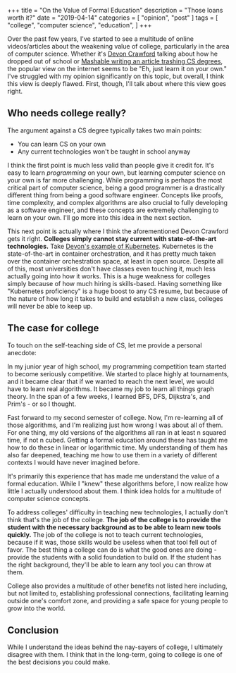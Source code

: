 +++
title = "On the Value of Formal Education"
description = "Those loans worth it?"
date = "2019-04-14"
categories = [ "opinion", "post" ]
tags = [
  "college",
  "computer science",
  "education",
]
+++

Over the past few years, I've started to see a multitude of online videos/articles about the weakening value of college, particularly in the area of computer science. Whether it's [Devon Crawford](https://www.youtube.com/channel/UCDrekHmOnkptxq3gUU0IyfA) talking about how he dropped out of school or [Mashable writing an article trashing CS degrees](https://mashable.com/2014/12/16/warning-college-may-be-a-waste-of-your-time-and-money/#5MchVc1AFaqc), the popular view on the internet seems to be "Eh, just learn it on your own." I've struggled with my opinion significantly on this topic, but overall, I think this view is deeply flawed. First, though, I'll talk about where this view goes right.

## Who needs college really?

The argument against a CS degree typically takes two main points:

- You can learn CS on your own
- Any current technologies won't be taught in school anyway

I think the first point is much less valid than people give it credit for. It's easy to learn *programming* on your own, but learning computer science on your own is far more challenging. While programming is perhaps the most critical part of computer science, being a good programmer is a drastically different thing from being a good software engineer. Concepts like proofs, time complexity, and complex algorithms are also crucial to fully developing as a software engineer, and these concepts are extremely challenging to learn on your own. I'll go more into this idea in the next section.

This next point is actually where I think the aforementioned Devon Crawford gets it right. **Colleges simply cannot stay current with state-of-the-art technologies.** Take [Devon's example of Kubernetes](https://www.youtube.com/watch?v=SC7lLm6QAb8). Kubernetes is the state-of-the-art in container orchestration, and it has pretty much taken over the container orchestration space, at least in open source. Despite all of this, most universities don't have classes even touching it, much less actually going into how it works. This is a huge weakness for colleges simply because of how much hiring is skills-based. Having something like "Kubernetes proficiency" is a huge boost to any CS resume, but because of the nature of how long it takes to build and establish a new class, colleges will never be able to keep up.

## The case for college

To touch on the self-teaching side of CS, let me provide a personal anecdote:

In my junior year of high school, my programming competition team started to become seriously competitive. We started to place highly at tournaments, and it became clear that if we wanted to reach the next level, we would have to learn real algorithms. It became my job to learn all things graph theory. In the span of a few weeks, I learned BFS, DFS, Dijkstra's, and Prim's - or so I thought.

Fast forward to my second semester of college. Now, I'm re-learning all of those algorithms, and I'm realizing just how wrong I was about all of them. For one thing, my old versions of the algorithms all ran in at least n squared time, if not n cubed. Getting a formal education around these has taught me how to do these in linear or logarithmic time. My understanding of them has also far deepened, teaching me how to use them in a variety of different contexts I would have never imagined before.

It's primarily this experience that has made me understand the value of a formal education. While I "knew" these algorithms before, I now realize how little I actually understood about them. I think idea holds for a multitude of computer science concepts.

To address colleges' difficulty in teaching new technologies, I actually don't think that's the job of the college. **The job of the college is to provide the student with the necessary background as to be able to learn new tools quickly.** The job of the college is not to teach current technologies, because if it was, those skills would be useless when that tool fell out of favor. The best thing a college can do is what the good ones are doing - provide the students with a solid foundation to build on. If the student has the right background, they'll be able to learn any tool you can throw at them.

College also provides a multitude of other benefits not listed here including, but not limited to, establishing professional connections, facilitating learning outside one's comfort zone, and providing a safe space for young people to grow into the world.

## Conclusion

While I understand the ideas behind the nay-sayers of college, I ultimately disagree with them. I think that in the long-term, going to college is one of the best decisions you could make.

